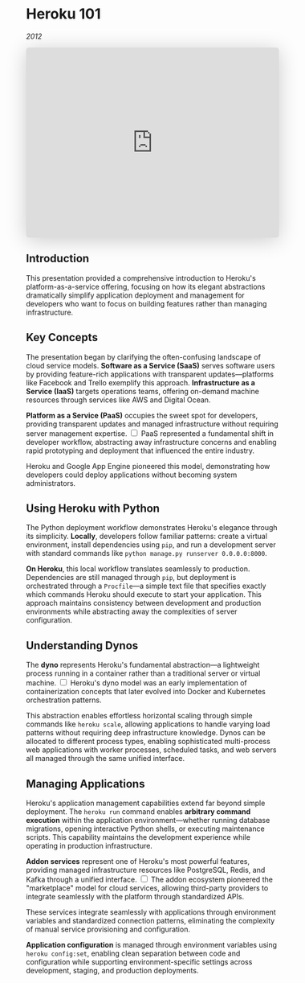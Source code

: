 # Heroku 101
*2012*

<iframe class="speakerdeck-iframe" style="border: 0px; background: padding-box rgba(0, 0, 0, 0.1); margin: 0px; padding: 0px; border-radius: 6px; box-shadow: rgba(0, 0, 0, 0.2) 0px 5px 40px; width: 100%; height: auto; aspect-ratio: 560 / 420;" frameborder="0" src="https://speakerdeck.com/player/a670a060bb6542b0b6fb55955c0e280c" title="Heroku 101 (v2!)" allowfullscreen="true" data-ratio="1.3333333333333333"></iframe>


## Introduction

This presentation provided a comprehensive introduction to Heroku's platform-as-a-service offering, focusing on how its elegant abstractions dramatically simplify application deployment and management for developers who want to focus on building features rather than managing infrastructure.

## Key Concepts

The presentation began by clarifying the often-confusing landscape of cloud service models. **Software as a Service (SaaS)** serves software users by providing feature-rich applications with transparent updates—platforms like Facebook and Trello exemplify this approach. **Infrastructure as a Service (IaaS)** targets operations teams, offering on-demand machine resources through services like AWS and Digital Ocean.

**Platform as a Service (PaaS)** occupies the sweet spot for developers, providing transparent updates and managed infrastructure without requiring server management expertise.<label for="sn-paas-evolution" class="margin-toggle sidenote-number"></label>
<input type="checkbox" id="sn-paas-evolution" class="margin-toggle"/>
<span class="sidenote">PaaS represented a fundamental shift in developer workflow, abstracting away infrastructure concerns and enabling rapid prototyping and deployment that influenced the entire industry.</span>

Heroku and Google App Engine pioneered this model, demonstrating how developers could deploy applications without becoming system administrators.

## Using Heroku with Python

The Python deployment workflow demonstrates Heroku's elegance through its simplicity. **Locally**, developers follow familiar patterns: create a virtual environment, install dependencies using `pip`, and run a development server with standard commands like `python manage.py runserver 0.0.0.0:8000`.

**On Heroku**, this local workflow translates seamlessly to production. Dependencies are still managed through `pip`, but deployment is orchestrated through a `Procfile`—a simple text file that specifies exactly which commands Heroku should execute to start your application. This approach maintains consistency between development and production environments while abstracting away the complexities of server configuration.

## Understanding Dynos

The **dyno** represents Heroku's fundamental abstraction—a lightweight process running in a container rather than a traditional server or virtual machine.<label for="sn-containerization" class="margin-toggle sidenote-number"></label>
<input type="checkbox" id="sn-containerization" class="margin-toggle"/>
<span class="sidenote">Heroku's dyno model was an early implementation of containerization concepts that later evolved into Docker and Kubernetes orchestration patterns.</span>

This abstraction enables effortless horizontal scaling through simple commands like `heroku scale`, allowing applications to handle varying load patterns without requiring deep infrastructure knowledge. Dynos can be allocated to different process types, enabling sophisticated multi-process web applications with worker processes, scheduled tasks, and web servers all managed through the same unified interface.

## Managing Applications

Heroku's application management capabilities extend far beyond simple deployment. The `heroku run` command enables **arbitrary command execution** within the application environment—whether running database migrations, opening interactive Python shells, or executing maintenance scripts. This capability maintains the development experience while operating in production infrastructure.

**Addon services** represent one of Heroku's most powerful features, providing managed infrastructure resources like PostgreSQL, Redis, and Kafka through a unified interface.<label for="sn-addon-ecosystem" class="margin-toggle sidenote-number"></label>
<input type="checkbox" id="sn-addon-ecosystem" class="margin-toggle"/>
<span class="sidenote">The addon ecosystem pioneered the "marketplace" model for cloud services, allowing third-party providers to integrate seamlessly with the platform through standardized APIs.</span>

These services integrate seamlessly with applications through environment variables and standardized connection patterns, eliminating the complexity of manual service provisioning and configuration.

**Application configuration** is managed through environment variables using `heroku config:set`, enabling clean separation between code and configuration while supporting environment-specific settings across development, staging, and production deployments.
